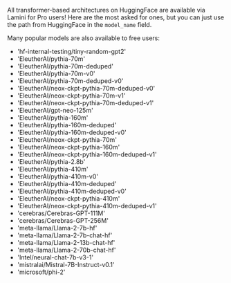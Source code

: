 
All transformer-based architectures on HuggingFace are available via Lamini for Pro users! Here are the most asked for ones, but you can just use the path from HuggingFace in the `model_name` field.

Many popular models are also available to free users:

- 'hf-internal-testing/tiny-random-gpt2'
- 'EleutherAI/pythia-70m'
- 'EleutherAI/pythia-70m-deduped'
- 'EleutherAI/pythia-70m-v0'
- 'EleutherAI/pythia-70m-deduped-v0'
- 'EleutherAI/neox-ckpt-pythia-70m-deduped-v0'
- 'EleutherAI/neox-ckpt-pythia-70m-v1'
- 'EleutherAI/neox-ckpt-pythia-70m-deduped-v1'
- 'EleutherAI/gpt-neo-125m'
- 'EleutherAI/pythia-160m'
- 'EleutherAI/pythia-160m-deduped'
- 'EleutherAI/pythia-160m-deduped-v0'
- 'EleutherAI/neox-ckpt-pythia-70m'
- 'EleutherAI/neox-ckpt-pythia-160m'
- 'EleutherAI/neox-ckpt-pythia-160m-deduped-v1'
- 'EleutherAI/pythia-2.8b'
- 'EleutherAI/pythia-410m'
- 'EleutherAI/pythia-410m-v0'
- 'EleutherAI/pythia-410m-deduped'
- 'EleutherAI/pythia-410m-deduped-v0'
- 'EleutherAI/neox-ckpt-pythia-410m'
- 'EleutherAI/neox-ckpt-pythia-410m-deduped-v1'
- 'cerebras/Cerebras-GPT-111M'
- 'cerebras/Cerebras-GPT-256M'
- 'meta-llama/Llama-2-7b-hf'
- 'meta-llama/Llama-2-7b-chat-hf'
- 'meta-llama/Llama-2-13b-chat-hf'
- 'meta-llama/Llama-2-70b-chat-hf'
- 'Intel/neural-chat-7b-v3-1'
- 'mistralai/Mistral-7B-Instruct-v0.1'
- 'microsoft/phi-2'

<!-- | Model name (size) | `model_name` field | Context size | Tier | Requests per month (limit)
| ----------------- | ------------------ | ------------ | ---- | ------------------ |
| Llama 2 Chat (7B) | `meta-llama/Llama-2-7b-chat-hf` | 4096 | Free | 1,000 |
| Llama 2 Chat (7B) | `meta-llama/Llama-2-7b-chat-hf` | 4096 | Pro | 10,000 |
| Llama 2 Chat (13B) | `meta-llama/Llama-2-13b-chat-hf` | 4096 | Pro | 10,000 |
| Llama 2 Chat (13B) | `meta-llama/Llama-2-13b-chat-hf` | 4096 | Organization | Unlimited |
| Llama 2 Chat (70B) | `meta-llama/Llama-2-70b-chat-hf` | 4096 | Pro | 10,000 |
| Llama 2 Chat (70B) | `meta-llama/Llama-2-70b-chat-hf` | 4096 | Organization | Unlimited |
| Mistral Instruct (7B) | `mistralai/Mistral-7B-Instruct-v0.1` | 4096 | Free | 1,000 |
| Mistral Instruct (7B) | `mistralai/Mistral-7B-Instruct-v0.1` | 4096 | Pro | 10,000 |
| Mistral Instruct (7B) | `mistralai/Mistral-7B-Instruct-v0.1` | 4096 | Organization | Unlimited |
| Top of 7B LLM Leaderboard | see [leaderboard](https://huggingface.co/spaces/HuggingFaceH4/open_llm_leaderboard) | xxxxxx | Free | 1,000 |
| Top of 7B LLM Leaderboard | see [leaderboard](https://huggingface.co/spaces/HuggingFaceH4/open_llm_leaderboard) | xxxxxx | Pro | 10,000 |
| Top of 7B LLM Leaderboard | see [leaderboard](https://huggingface.co/spaces/HuggingFaceH4/open_llm_leaderboard) | xxxxxx | Organization | Unlimited | -->
